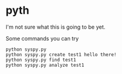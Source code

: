 # pyth

I'm not sure what this is going to be yet.

Some commands you can try

    python syspy.py
    python syspy.py create test1 hello there!
    python syspy.py find test1
    python syspy.py analyze test1
